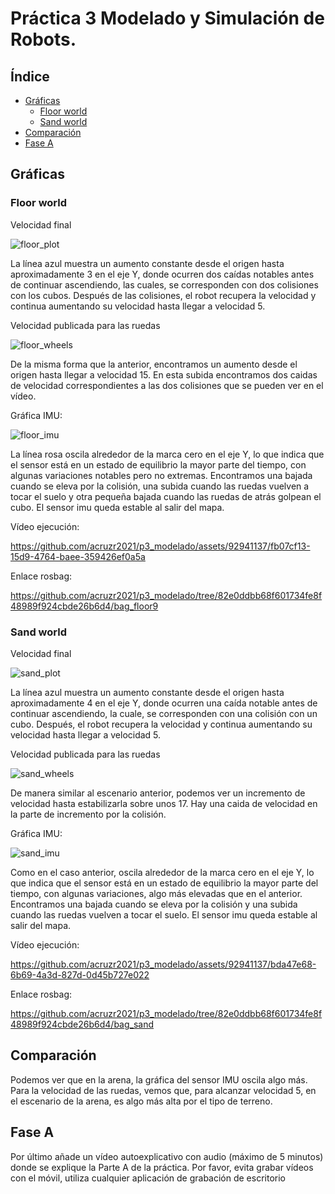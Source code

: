 # Práctica 3 Modelado y Simulación de Robots.

## Índice

- [Gráficas](#gráficas)
  - [Floor world](#floor-world)
  - [Sand world](#sand-world)
- [Comparación](#comparación)
- [Fase A](#fase-a)
  

## Gráficas

### Floor world 

Velocidad final

![floor_plot](https://github.com/acruzr2021/p3_modelado/assets/92941137/57eb5b50-a880-454c-8072-72e94e16a772)

La línea azul muestra un aumento constante desde el origen hasta aproximadamente 3 en el eje Y, donde ocurren dos caídas notables antes de continuar ascendiendo, las cuales, se corresponden con dos colisiones con los cubos. Después de las colisiones, el robot recupera la velocidad y continua aumentando su velocidad hasta llegar a velocidad 5.

Velocidad publicada para las ruedas

![floor_wheels](https://github.com/acruzr2021/p3_modelado/assets/92941137/c5083418-d769-4745-a54b-704fe3cd06e1)

De la misma forma que la anterior, encontramos un aumento desde el origen hasta llegar a velocidad 15. En esta subida encontramos dos caidas de velocidad correspondientes a las dos colisiones que se pueden ver en el vídeo.

Gráfica IMU:

![floor_imu](https://github.com/acruzr2021/p3_modelado/assets/92941137/f779f878-9537-4ab4-8628-3d2adec25bd9)

La línea rosa oscila alrededor de la marca cero en el eje Y, lo que indica que el sensor está en un estado de equilibrio la mayor parte del tiempo, con algunas variaciones notables pero no extremas. Encontramos una bajada cuando se eleva por la colisión, una subida cuando las ruedas vuelven a tocar el suelo y otra pequeña bajada cuando las ruedas de atrás golpean el cubo. El sensor imu queda estable al salir del mapa.

Vídeo ejecución:

https://github.com/acruzr2021/p3_modelado/assets/92941137/fb07cf13-15d9-4764-baee-359426ef0a5a

Enlace rosbag:

https://github.com/acruzr2021/p3_modelado/tree/82e0ddbb68f601734fe8f48989f924cbde26b6d4/bag_floor9

### Sand world

Velocidad final

![sand_plot](https://github.com/acruzr2021/p3_modelado/assets/92941137/ee399306-158f-494f-864c-b731f05871a3)

La línea azul muestra un aumento constante desde el origen hasta aproximadamente 4 en el eje Y, donde ocurren una caída notable antes de continuar ascendiendo, la cuale, se corresponden con una colisión con un cubo. Después, el robot recupera la velocidad y continua aumentando su velocidad hasta llegar a velocidad 5.

Velocidad publicada para las ruedas

![sand_wheels](https://github.com/acruzr2021/p3_modelado/assets/92941137/1fbf283f-a7ac-46ef-953e-4dc0e62c430a)

De manera similar al escenario anterior, podemos ver un incremento de velocidad hasta estabilizarla sobre unos 17. Hay una caida de velocidad en la parte de incremento por la colisión.

Gráfica IMU:

![sand_imu](https://github.com/acruzr2021/p3_modelado/assets/92941137/7bae0c93-979f-473c-9195-23475043f1ba)

Como en el caso anterior, oscila alrededor de la marca cero en el eje Y, lo que indica que el sensor está en un estado de equilibrio la mayor parte del tiempo, con algunas variaciones, algo más elevadas que en el anterior. Encontramos una bajada cuando se eleva por la colisión y una subida cuando las ruedas vuelven a tocar el suelo. El sensor imu queda estable al salir del mapa.

Vídeo ejecución:

https://github.com/acruzr2021/p3_modelado/assets/92941137/bda47e68-6b69-4a3d-827d-0d45b727e022

Enlace rosbag:

https://github.com/acruzr2021/p3_modelado/tree/82e0ddbb68f601734fe8f48989f924cbde26b6d4/bag_sand

## Comparación

Podemos ver que en la arena, la gráfica del sensor IMU oscila algo más. Para la velocidad de las ruedas, vemos que, para alcanzar velocidad 5, en el escenario de la arena, es algo más alta por el tipo de terreno.

## Fase A 

Por último añade un vídeo autoexplicativo con audio (máximo de 5 minutos) donde se explique la Parte A de la práctica. Por favor, evita grabar vídeos con el móvil, utiliza cualquier aplicación de grabación de escritorio
